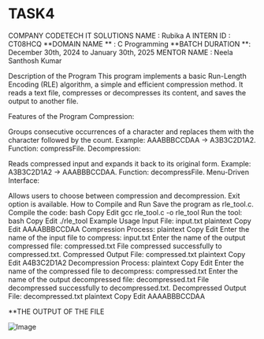 # TASK4
COMPANY CODETECH IT SOLUTIONS
NAME : Rubika A 
INTERN ID : CT08HCQ
**DOMAIN NAME ** : C Programming 
**BATCH DURATION **: December 30th, 2024 to January 30th, 2025 
MENTOR NAME : Neela Santhosh Kumar

Description of the Program
This program implements a basic Run-Length Encoding (RLE) algorithm, a simple and efficient compression method. It reads a text file, compresses or decompresses its content, and saves the output to another file.

Features of the Program
Compression:

Groups consecutive occurrences of a character and replaces them with the character followed by the count.
Example: AAABBBCCDAA → A3B3C2D1A2.
Function: compressFile.
Decompression:

Reads compressed input and expands it back to its original form.
Example: A3B3C2D1A2 → AAABBBCCDAA.
Function: decompressFile.
Menu-Driven Interface:

Allows users to choose between compression and decompression.
Exit option is available.
How to Compile and Run
Save the program as rle_tool.c.
Compile the code:
bash
Copy
Edit
gcc rle_tool.c -o rle_tool
Run the tool:
bash
Copy
Edit
./rle_tool
Example Usage
Input File: input.txt
plaintext
Copy
Edit
AAAABBBCCDAA
Compression Process:
plaintext
Copy
Edit
Enter the name of the input file to compress: input.txt
Enter the name of the output compressed file: compressed.txt
File compressed successfully to compressed.txt.
Compressed Output File: compressed.txt
plaintext
Copy
Edit
A4B3C2D1A2
Decompression Process:
plaintext
Copy
Edit
Enter the name of the compressed file to decompress: compressed.txt
Enter the name of the output decompressed file: decompressed.txt
File decompressed successfully to decompressed.txt.
Decompressed Output File: decompressed.txt
plaintext
Copy
Edit
AAAABBBCCDAA

**THE OUTPUT OF THE FILE

![Image](https://github.com/user-attachments/assets/5852e1ab-3cae-4691-90ca-0b8b99aaa8d5)
